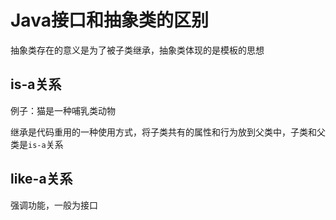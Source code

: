 # Java接口和抽象类的区别

抽象类存在的意义是为了被子类继承，抽象类体现的是模板的思想

## is-a关系

例子：猫是一种哺乳类动物

继承是代码重用的一种使用方式，将子类共有的属性和行为放到父类中，子类和父类是`is-a`关系

## like-a关系

强调功能，一般为接口



